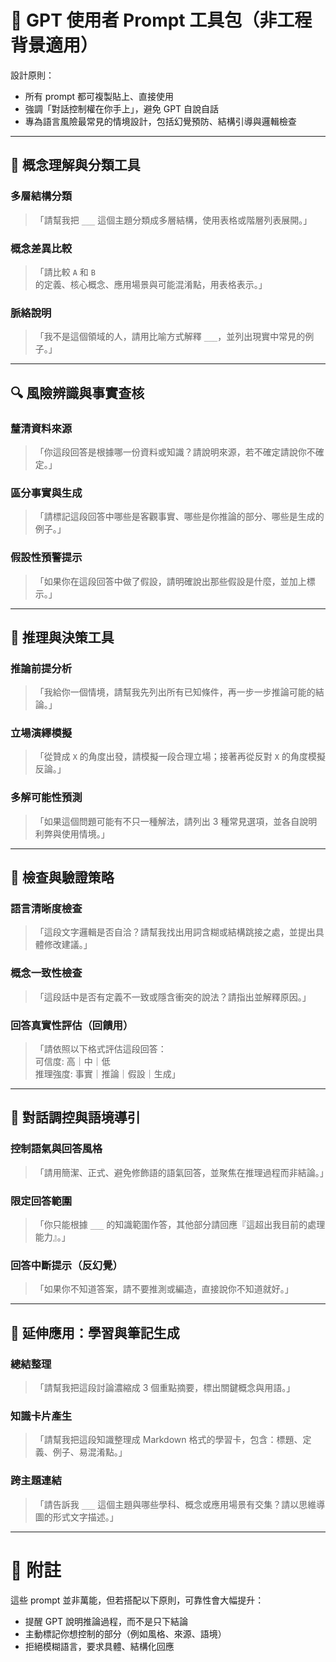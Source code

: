 # 🧰 GPT 使用者 Prompt 工具包（非工程背景適用）

設計原則：
- 所有 prompt 都可複製貼上、直接使用
- 強調「對話控制權在你手上」，避免 GPT 自說自話
- 專為語言風險最常見的情境設計，包括幻覺預防、結構引導與邏輯檢查

---

## 🧠 概念理解與分類工具

### 多層結構分類
> 「請幫我把 `___` 這個主題分類成多層結構，使用表格或階層列表展開。」

### 概念差異比較
> 「請比較 `A` 和 `B` 的定義、核心概念、應用場景與可能混淆點，用表格表示。」

### 脈絡說明
> 「我不是這個領域的人，請用比喻方式解釋 `___`，並列出現實中常見的例子。」

---

## 🔍 風險辨識與事實查核

### 釐清資料來源
> 「你這段回答是根據哪一份資料或知識？請說明來源，若不確定請說你不確定。」

### 區分事實與生成
> 「請標記這段回答中哪些是客觀事實、哪些是你推論的部分、哪些是生成的例子。」

### 假設性預警提示
> 「如果你在這段回答中做了假設，請明確說出那些假設是什麼，並加上標示。」

---

## 🔄 推理與決策工具

### 推論前提分析
> 「我給你一個情境，請幫我先列出所有已知條件，再一步一步推論可能的結論。」

### 立場演繹模擬
> 「從贊成 `X` 的角度出發，請模擬一段合理立場；接著再從反對 `X` 的角度模擬反論。」

### 多解可能性預測
> 「如果這個問題可能有不只一種解法，請列出 3 種常見選項，並各自說明利弊與使用情境。」

---

## 🧾 檢查與驗證策略

### 語言清晰度檢查
> 「這段文字邏輯是否自洽？請幫我找出用詞含糊或結構跳接之處，並提出具體修改建議。」

### 概念一致性檢查
> 「這段話中是否有定義不一致或隱含衝突的說法？請指出並解釋原因。」

### 回答真實性評估（回饋用）
> 「請依照以下格式評估這段回答：  
可信度: 高｜中｜低  
推理強度: 事實｜推論｜假設｜生成」

---

## 🧩 對話調控與語境導引

### 控制語氣與回答風格
> 「請用簡潔、正式、避免修飾語的語氣回答，並聚焦在推理過程而非結論。」

### 限定回答範圍
> 「你只能根據 `___` 的知識範圍作答，其他部分請回應『這超出我目前的處理能力』。」

### 回答中斷提示（反幻覺）
> 「如果你不知道答案，請不要推測或編造，直接說你不知道就好。」

---

## 📘 延伸應用：學習與筆記生成

### 總結整理
> 「請幫我把這段討論濃縮成 3 個重點摘要，標出關鍵概念與用語。」

### 知識卡片產生
> 「請幫我把這段知識整理成 Markdown 格式的學習卡，包含：標題、定義、例子、易混淆點。」

### 跨主題連結
> 「請告訴我 `___` 這個主題與哪些學科、概念或應用場景有交集？請以思維導圖的形式文字描述。」

---

# 📎 附註

這些 prompt 並非萬能，但若搭配以下原則，可靠性會大幅提升：
- 提醒 GPT 說明推論過程，而不是只下結論
- 主動標記你想控制的部分（例如風格、來源、語境）
- 拒絕模糊語言，要求具體、結構化回應
